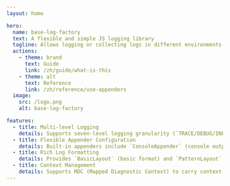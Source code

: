 ```yaml
---
layout: home

hero:
  name: base-log-factory
  text: A flexible and simple JS logging library
  tagline: Allows logging or collecting logs in different environments by configuring various Appenders. Suitable for browser, NodeJS and other environments.
  actions:
    - theme: brand
      text: Guide
      link: /zh/guide/what-is-this
    - theme: alt
      text: Reference
      link: /zh/reference/use-appenders
  image:
    src: /logo.png
    alt: base-log-factory

features:
  - title: Multi-level Logging
    details: Supports seven-level logging granularity (`TRACE/DEBUG/INFO/WARN/ERROR/FATAL/OFF`), allowing precise control over log output.
  - title: Flexible Appender Configuration
    details: Built-in appenders include `ConsoleAppender` (console output), `FileAppender` (size-based rotation), and `DateFileAppender` (date-based rotation). Supports custom Appender extensions.
  - title: Rich Log Formatting
    details: Provides `BasicLayout` (basic format) and `PatternLayout` (Log4j-like flexible format), supports custom placeholders.
  - title: Context Management
    details: Supports MDC (Mapped Diagnostic Context) to carry context data such as request IDs and user information in logs.
---
```


